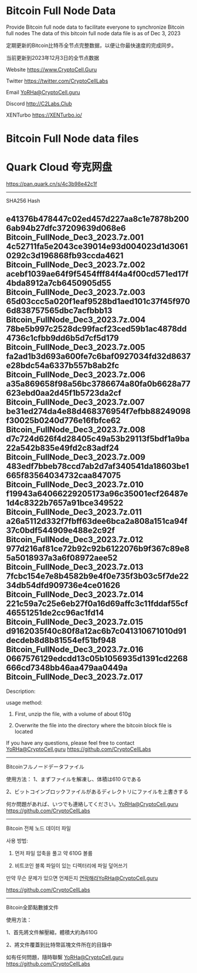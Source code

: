 # Bitcoin Full Node Data
Provide Bitcoin full node data to facilitate everyone to synchronize Bitcoin full nodes
The data of this bitcoin full node data file is as of Dec 3, 2023

定期更新的Bitcoin比特币全节点完整数据，以便让你最快速度的完成同步。

当前更新到2023年12月3日的全节点数据

Website
https://www.CryptoCell.Guru

Twitter
https://twitter.com/CryptoCellLabs

Email
YoRHa@CryptoCell.guru

Discord
http://C2Labs.Club

XENTurbo
https://XENTurbo.io/ 

# Bitcoin Full Node data files

# Quark Cloud 夸克网盘
https://pan.quark.cn/s/4c3b98e42c1f

------------

SHA256 Hash

e41376b478447c02ed457d227aa8c1e7878b2006ab94b27dfc37209639d068e6    Bitcoin_FullNode_Dec3_2023.7z.001
4c52711fa5e2043ce39014e93d004023d1d30610292c3d196868fb93ccda4621    Bitcoin_FullNode_Dec3_2023.7z.002
acebf1039ae64f9f5454fff84f4a4f00cd571ed17f4bda8912a7cb6450905d55    Bitcoin_FullNode_Dec3_2023.7z.003
65d03ccc5a020f1eaf9528bd1aed101c37f45f9706d838757565dbc7acfbbb13    Bitcoin_FullNode_Dec3_2023.7z.004
78be5b997c2528dc99facf23ced59b1ac4878dd4736c1cfbb9dd6b5d7cf5d179    Bitcoin_FullNode_Dec3_2023.7z.005
fa2ad1b3d693a600fe7c6baf0927034fd32d8637e28bdc54a6337b557b8ab2fc    Bitcoin_FullNode_Dec3_2023.7z.006
a35a869658f98a56bc3786674a80fa0b6628a77623ebd0aa2d45f1b5723da2cf    Bitcoin_FullNode_Dec3_2023.7z.007
be31ed274da4e88d468376954f7efbb88249098f30025b0240d776e16fbfce62    Bitcoin_FullNode_Dec3_2023.7z.008
d7c724d626f4d28405c49a53b29113f5bdf1a9ba22a542b835e49fd2c83adf24    Bitcoin_FullNode_Dec3_2023.7z.009
483edf7bbeb78ccd7ab2d7af340541da18603be1665f83564034732caa847075    Bitcoin_FullNode_Dec3_2023.7z.010
f19943a64066229205173a96c35001ecf26487e1d4c8322b7657a91bce349522    Bitcoin_FullNode_Dec3_2023.7z.011
a26a5112d332f7fbff63dee6bca2a808a151ca94f37c0bdf544909e488e2c92f    Bitcoin_FullNode_Dec3_2023.7z.012
977d216af81ce72b92c92b6122076b9f367c89e85a5018937a3a6f08972aee52    Bitcoin_FullNode_Dec3_2023.7z.013
7fcbc154e7e8b4582b9e4f0e735f3b03c5f7de2234db54dfd909736e4ce01626    Bitcoin_FullNode_Dec3_2023.7z.014
221c59a7c25e6eb27f0a16d69affc3c11fddaf55cf46551251de2cc96ac1fd14    Bitcoin_FullNode_Dec3_2023.7z.015
d9162035f40c80f8a12ac6b7c041310671010d91decdeb8d8b81554ef51bf948    Bitcoin_FullNode_Dec3_2023.7z.016
0667576129edcdd13c05b1056935d1391cd2268666cd7348bb46aa479aa0449a    Bitcoin_FullNode_Dec3_2023.7z.017
------------

Description:

usage method:
1. First, unzip the file, with a volume of about 610g

3. Overwrite the file into the directory where the bitcoin block file is located

If you have any questions, please feel free to contact YoRHa@CryptoCell.guru
https://github.com/CryptoCellLabs

-------
Bitcoinフルノードデータファイル

使用方法：
1、まずファイルを解凍し、体積は610 Gである

2、ビットコインブロックファイルがあるディレクトリにファイルを上書きする

何か問題があれば、いつでも連絡してください。YoRHa@CryptoCell.guru
https://github.com/CryptoCellLabs

-------
Bitcoin 전체 노드 데이터 파일

사용 방법:
1. 먼저 파일 압축을 풀고 약 610G 볼륨

3. 비트코인 블록 파일이 있는 디렉터리에 파일 덮어쓰기

만약 무슨 문제가 있으면 언제든지 연락해라YoRHa@CryptoCell.guru

https://github.com/CryptoCellLabs

-------

Bitcoin全節點數據文件

使用方法：

1、首先將文件解壓縮，體積大約為610G

2、將文件覆蓋到比特幣區塊文件所在的目錄中


如有任何問題，隨時聯繫  YoRHa@CryptoCell.guru
https://github.com/CryptoCellLabs
